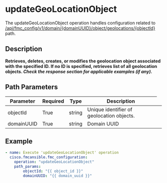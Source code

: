 # updateGeoLocationObject

The updateGeoLocationObject operation handles configuration related to [/api/fmc_config/v1/domain/{domainUUID}/object/geolocations/{objectId}](/paths//api/fmc_config/v1/domain/{domain_uuid}/object/geolocations/{object_id}.md) path.&nbsp;
## Description
**Retrieves, deletes, creates, or modifies the geolocation object associated with the specified ID. If no ID is specified, retrieves list of all geolocation objects. _Check the response section for applicable examples (if any)._**

## Path Parameters
| Parameter | Required | Type | Description |
| --------- | -------- | ---- | ----------- |
| objectId | True | string <td colspan=3> Unique identifier of geolocation objects. |
| domainUUID | True | string <td colspan=3> Domain UUID |

## Example
```yaml
- name: Execute 'updateGeoLocationObject' operation
  cisco.fmcansible.fmc_configuration:
    operation: "updateGeoLocationObject"
    path_params:
        objectId: "{{ object_id }}"
        domainUUID: "{{ domain_uuid }}"

```